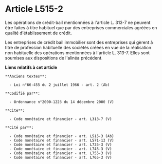 # Article L515-2

Les opérations de crédit-bail mentionnées à l'article L. 313-7 ne peuvent être faites à titre habituel que par des
entreprises commerciales agréées en qualité d'établissement de crédit. 

Les entreprises de crédit bail immobilier sont des entreprises qui gèrent à titre de profession habituelle des sociétés
créées en vue de la réalisation non habituelle des opérations mentionnées à l'article L. 313-7. Elles sont soumises aux
dispositions de l'alinéa précédent.

**Liens relatifs à cet article**

	**Anciens textes**:

	  - Loi n°66-455 du 2 juillet 1966 - art. 2 (Ab)

	**Codifié par**:

	  - Ordonnance n°2000-1223 du 14 décembre 2000 (V)

	**Cite**:

	  - Code monétaire et financier - art. L313-7 (V)

	**Cité par**:

	  - Code monétaire et financier - art. L515-3 (Ab)
	  - Code monétaire et financier - art. L571-13 (V)
	  - Code monétaire et financier - art. L735-3 (V)
	  - Code monétaire et financier - art. L745-3 (V)
	  - Code monétaire et financier - art. L755-3 (V)
	  - Code monétaire et financier - art. L765-3 (V)
